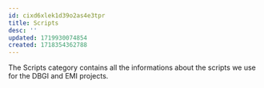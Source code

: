 ```yaml
---
id: cixd6xlek1d39o2as4e3tpr
title: Scripts
desc: ''
updated: 1719930074854
created: 1718354362788
---
```

The Scripts category contains all the informations about the scripts we use for the DBGI and EMI projects.
